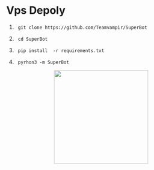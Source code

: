 # Vps Depoly

1.      git clone https://github.com/Teamvampir/SuperBot
2.      cd SuperBot
3.      pip install  -r requirements.txt
4.      pyrhon3 -m SuperBot


<p align="center">
<a href="https://dashboard.heroku.com/new?template=https://github.com/Teamvampir/SuperBot"><img src="https://img.shields.io/badge/Depoly%20In%20Heroku-blueviolet?style=for-the-badge" width="250""/</a>
</p>